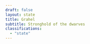```yaml
---
draft: false
layout: state
title: Grahel
subtitle: Stronghold of the dwarves
classifications:
  - "state"
---
```

